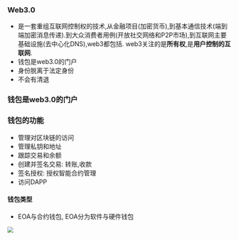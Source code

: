 ### Web3.0

- 是一套重组互联网控制权的技术,从金融项目(加密货币),到基本通信技术(端到端加密消息传递).到大众消费者用例(开放社交网络和P2P市场),到互联网主要基础设施(去中心化DNS),web3都包括. web3关注的是**所有权**,是**用户控制的互联网**.
- 钱包是web3.0的门户
- 身份脱离于法定身份
- 不会有清退

### 钱包是web3.0的门户

### 钱包的功能

- 管理对区块链的访问
- 管理私钥和地址
- 跟踪交易和余额
- 创建并签名交易: 转账,收款
- 签名授权: 授权智能合约管理
- 访问DAPP

#### 钱包类型

- EOA与合约钱包, EOA分为软件与硬件钱包

<img src="/Users/wangtian/Desktop/web3/img/wallet.png" style="zoom:80%;" />

